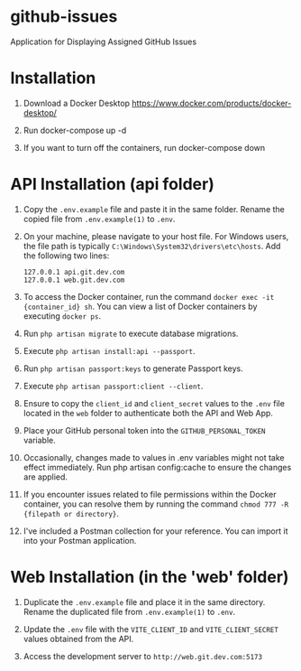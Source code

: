 # github-issues
Application for Displaying Assigned GitHub Issues


# Installation

1. Download a Docker Desktop https://www.docker.com/products/docker-desktop/

2. Run docker-compose up -d

3. If you want to turn off the containers, run docker-compose down


# API Installation (api folder)

1. Copy the `.env.example` file and paste it in the same folder. Rename the copied file from `.env.example(1)` to `.env`.

2. On your machine, please navigate to your host file. For Windows users, the file path is typically `C:\Windows\System32\drivers\etc\hosts`. Add the following two lines:
   ```
   127.0.0.1 api.git.dev.com
   127.0.0.1 web.git.dev.com
   ```

3. To access the Docker container, run the command `docker exec -it {container_id} sh`. You can view a list of Docker containers by executing `docker ps`.

4. Run `php artisan migrate` to execute database migrations.

5. Execute `php artisan install:api --passport`.

6. Run `php artisan passport:keys` to generate Passport keys.

7. Execute `php artisan passport:client --client`.

8. Ensure to copy the `client_id` and `client_secret` values to the `.env` file located in the `web` folder to authenticate both the API and Web App.

9. Place your GitHub personal token into the `GITHUB_PERSONAL_TOKEN` variable.

10. Occasionally, changes made to values in .env variables might not take effect immediately. Run php artisan config:cache to ensure the changes are applied.

11. If you encounter issues related to file permissions within the Docker container, you can resolve them by running the command `chmod 777 -R {filepath or directory}`.

12. I've included a Postman collection for your reference. You can import it into your Postman application.


# Web Installation (in the 'web' folder)

1. Duplicate the `.env.example` file and place it in the same directory. Rename the duplicated file from `.env.example(1)` to `.env`.

2. Update the `.env` file with the `VITE_CLIENT_ID` and `VITE_CLIENT_SECRET` values obtained from the API.

3. Access the development server to `http://web.git.dev.com:5173`